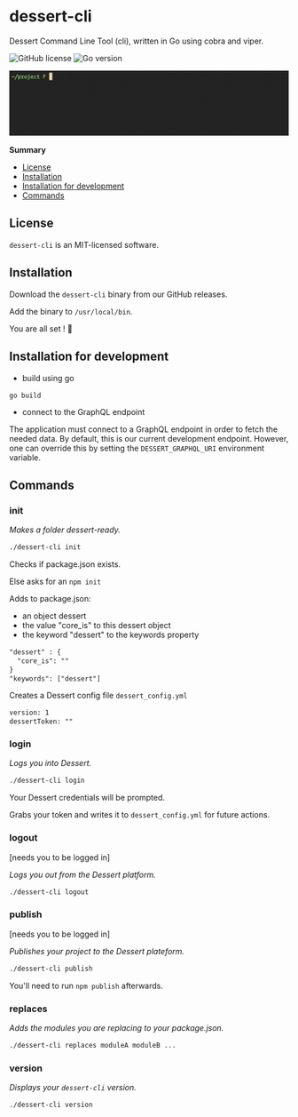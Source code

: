 # dessert-cli

Dessert Command Line Tool (cli), written in Go using cobra and viper.

![GitHub license](https://img.shields.io/github/license/dessert-wasm/cli) ![Go version](https://img.shields.io/github/go-mod/go-version/dessert-wasm/cli)

![](./res/readme.gif)

**Summary**
   * [License](#license)
   * [Installation](#installation)
   * [Installation for development](#installation-for-development)
   * [Commands](#commands)

## License

`dessert-cli` is an MIT-licensed software.

## Installation

Download the `dessert-cli` binary from our GitHub releases.

Add the binary to `/usr/local/bin`.

You are all set ! 🍰

## Installation for development

* build using go

```
go build
```

* connect to the GraphQL endpoint

The application must connect to a GraphQL endpoint in order to fetch
the needed data. By default, this is our current development endpoint.
However, one can override this by setting the `DESSERT_GRAPHQL_URI` environment
variable.


## Commands

### **init**

*Makes a folder dessert-ready.*

```bash
./dessert-cli init
```

Checks if package.json exists.

Else asks for an `npm init`

Adds to package.json:

- an object dessert
- the value "core_is" to this dessert object
- the keyword "dessert" to the keywords property

```
"dessert" : {
  "core_is": ""
}
"keywords": ["dessert"]
```

Creates a Dessert config file `dessert_config.yml`

```
version: 1
dessertToken: ""
```

### **login**

*Logs you into Dessert.*

```bash
./dessert-cli login
```

Your Dessert credentials will be prompted.

Grabs your token and writes it to `dessert_config.yml` for future actions.

### **logout**

[needs you to be logged in]

*Logs you out from the Dessert platform.*

```bash
./dessert-cli logout
```

### **publish**

[needs you to be logged in]

*Publishes your project to the Dessert plateform.*

```bash
./dessert-cli publish
```
 
You'll need to run `npm publish` afterwards.

### **replaces**

*Adds the modules you are replacing to your package.json.*

```bash
./dessert-cli replaces moduleA moduleB ...
```

### **version**

*Displays your `dessert-cli` version.*

```bash
./dessert-cli version
```
